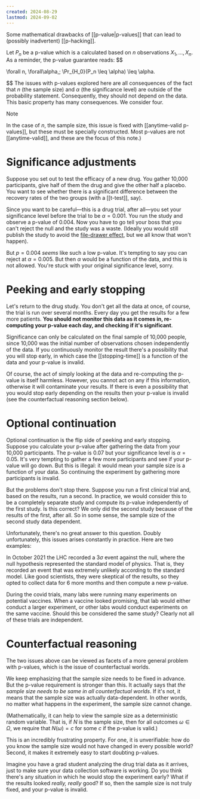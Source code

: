 ```yaml
---
created: 2024-08-29
lastmod: 2024-09-02
---
```


Some mathematical drawbacks of [[p-value|p-values]] that can lead to (possibly inadvertent) [[p-hacking]].  

Let $P_n$ be a p-value which is a calculated based on $n$ observations $X_1, \dots, X_n$. As a reminder, the p-value guarantee reads: 
$$

\forall n, \forall\alpha,\; \Pr_{H_0}(P_n \leq \alpha) \leq \alpha.

$$
The issues with p-values explored here are all consequences of the fact that $n$ (the sample size) and $\alpha$ (the significance level) are outside of the probability statement. Consequently, they should not depend on the data. This basic property has many consequences. We consider four. 

> [!note] 
> In the case of $n$, the sample size, this issue is fixed with [[anytime-valid p-values]], but these must be specially constructed. Most p-values are not [[anytime-valid]], and these are the focus of this note.)

# Significance adjustments 

Suppose you set out to test the efficacy of a new drug. You gather 10,000 participants, give half of them the drug and give the other half a placebo. You want to see whether there is a significant difference between the recovery rates of the two groups (with a [[t-test]], say). 

Since you want to be careful—this is a drug trial, after all—you set your significance level before the trial to be $\alpha=0.001$. You run the study and observe a p-value of 0.004. Now you have to go tell your boss that you can't reject the null and the study was a waste. (Ideally you would still publish the study to avoid the [file-drawer effect](https://en.wikipedia.org/wiki/Publication_bias#:~:text=Publication%20bias%20is%20sometimes%20called,a%20bias%20in%20published%20research.), but we all know that won't happen). 

But $p=0.004$ _seems_ like such a low p-value. It's tempting to say you can reject at $\alpha = 0.005$. But then $\alpha$ would be a function of the data, and this is not allowed. You're stuck with your original significance level, sorry. 



# Peeking and early stopping

Let's return to the drug study. You don't get all the data at once, of course, the trial is run over several months. Every day you get the results for a few more patients. **You should not monitor this data as it comes in, re-computing your p-value each day, and checking if it's significant**. 

Significance can only be calculated on the final sample of 10,000 people, since 10,000 was the initial number of observations chosen independently of the data. If you continuously monitor the result there's a possibility that you will stop early, in which case the [[stopping-time]] is a function of the data and your p-value is invalid. 

Of course, the act of simply looking at the data and re-computing the p-value is itself harmless. However, you cannot act on any if this information, otherwise it will contaminate your results. If there is even a possibility that you would stop early depending on the results then your p-value is invalid (see the counterfactual reasoning section below). 

# Optional continuation 

Optional continuation is the flip side of peeking and early stopping. Suppose you calculate your p-value after gathering the data from your 10,000 participants. The p-value is 0.07 but your significance level is $\alpha=0.05$. It's very tempting to gather a few more participants and see if your p-value will go down. But this is illegal: it would mean your sample size is a function of your data. So continuing the experiment by gathering more participants is invalid. 

But the problems don't stop there. Suppose you run a first clinical trial and, based on the results, run a second. In practice, we would consider this to be a completely separate study and compute its p-value independently of the first study. Is this correct? We only did the second study because of the results of the first, after all. So in some sense, the sample size of the second study data dependent. 

Unfortunately, there's no great answer to this question. Doubly unfortunately, this issues arises constantly in practice. Here are two examples: 

In October 2021 the LHC recorded a $3\sigma$ event against the null, where the null hypothesis represented the standard model of physics. That is, they recorded an event that was extremely unlikely according to the standard model. Like good scientists, they were skeptical of the results, so they opted to collect data for 6 more months and then compute a new p-value. 

During the covid trials, many labs were running many experiments on potential vaccines. When a vaccine looked promising, that lab would either conduct a larger experiment, or other labs would conduct experiments on the same vaccine. Should this be considered the same study? Clearly not all of these trials are independent. 


# Counterfactual reasoning 

The two issues above can be viewed as facets of a more general problem with p-values, which is the issue of counterfactual worlds. 

We keep emphasizing that the sample size needs to be fixed in advance. But the p-value requirement is stronger than this. It actually says that _the sample size needs to be same in all counterfactual worlds_. If it's not, it means that the sample size was actually data-dependent. In other words, no matter what happens in the experiment, the sample size cannot change. 

(Mathematically, it can help to view the sample size as a deterministic random variable. That is, if $N$ is the sample size, then for all outcomes $\omega\in\Omega$, we require that $N(\omega) = c$ for some $c$ if the p-value is valid.)

This is an incredibly frustrating property. For one, it is unverifiable: how do you know the sample size would not have changed in every possible world? Second, it makes it extremely easy to start doubting p-values. 

Imagine you have a grad student analyzing the drug trial data as it arrives, just to make sure your data collection software is working. Do you think there's any situation in which he would stop the experiment early? What if the results looked _really, really_ good? If so, then the sample size is not truly fixed, and your p-value is invalid. 


